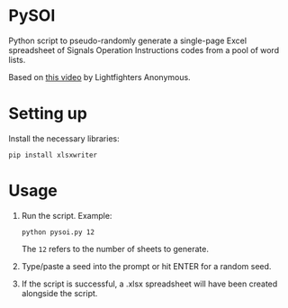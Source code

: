 # PySOI
Python script to pseudo-randomly generate a single-page Excel spreadsheet of Signals Operation Instructions codes from a pool of word lists.

Based on [this video](https://youtu.be/4NXhUyqf7ZM) by Lightfighters Anonymous.

# Setting up

Install the necessary libraries:

```
pip install xlsxwriter
```

# Usage
1) Run the script. Example:

	```
	python pysoi.py 12
	```

	The `12` refers to the number of sheets to generate.

2) Type/paste a seed into the prompt or hit ENTER for a random seed.

3) If the script is successful, a .xlsx spreadsheet will have been created alongside the script.